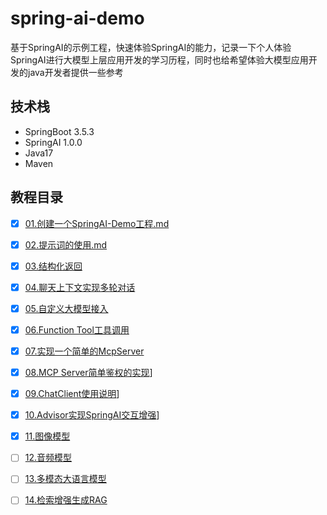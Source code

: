 # spring-ai-demo

基于SpringAI的示例工程，快速体验SpringAI的能力，记录一下个人体验SpringAI进行大模型上层应用开发的学习历程，同时也给希望体验大模型应用开发的java开发者提供一些参考

## 技术栈

- SpringBoot 3.5.3
- SpringAI 1.0.0
- Java17
- Maven

## 教程目录

- [x] [01.创建一个SpringAI-Demo工程.md](docs/01.创建一个SpringAI-Demo工程.md)
- [x] [02.提示词的使用.md](docs/02.提示词设置.md)
- [x] [03.结构化返回](docs/03.结构化返回.md)
- [x] [04.聊天上下文实现多轮对话](docs/04.聊天上下文.md)
- [x] [05.自定义大模型接入](docs/05.自定义大模型接入.md)
- [x] [06.Function Tool工具调用](docs/06.工具调用.md)
- [x] [07.实现一个简单的McpServer](docs/07.实现一个简单的McpServer.md)
- [x] [08.MCP Server简单鉴权的实现](docs/08.MCP%20Server简单鉴权的实现.md)]
- [x] [09.ChatClient使用说明](docs/09.ChatClient使用说明.md)]
- [x] [10.Advisor实现SpringAI交互增强](docs/10.Advisor实现SpringAI交互增强.md)]
- [x] [11.图像模型](docs/11.图像模型.md)
- [ ] [12.音频模型](docs/12.音频模型.md)
- [ ] [13.多模态大语言模型](docs/13.多模态大语言模型.md)
- [ ] [14.检索增强生成RAG](docs/08.检索增强生成RAG.md)


